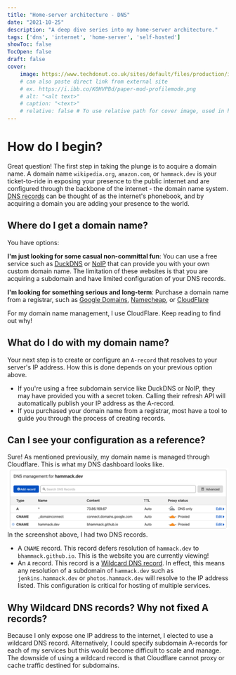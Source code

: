 ```yaml
---
title: "Home-server architecture - DNS"
date: "2021-10-25"
description: "A deep dive series into my home-server architecture."
tags: ['dns', 'internet', 'home-server', 'self-hosted']
showToc: false
TocOpen: false
draft: false
cover:
    image: https://www.techdonut.co.uk/sites/default/files/production/image/network-servers-4006808741.jpg
    # can also paste direct link from external site
    # ex. https://i.ibb.co/K0HVPBd/paper-mod-profilemode.png
    # alt: "<alt text>"
    # caption: "<text>"
    # relative: false # To use relative path for cover image, used in hugo Page-bundles
---
```



# How do I begin?
Great question! The first step in taking the plunge is to acquire a domain name. A domain name `wikipedia.org`, `amazon.com`, or `hammack.dev` is your ticket-to-ride in exposing your presence to the public internet and are configured through the backbone of the internet - the domain name system. [DNS records](https://www.cloudflare.com/learning/dns/dns-records/) can be thought of as the internet's phonebook, and by acquiring a domain you are adding your presence to the world.
    
## Where do I get a domain name?
You have options:
    
**I'm just looking for some casual non-committal fun**: 
You can use a free service such as [DuckDNS](https://duckdns.org) or [NoIP](https://noip.com) that can provide you with your own custom domain name. The limitation of these websites is that you are acquiring a subdomain and have limited configuration of your DNS records.
    
**I'm looking for something serious and long-term**: 
Purchase a domain name from a registrar, such as [Google Domains](https://domains.google.com), [Namecheap](https://namecheap.com), or [CloudFlare](https://cloudflare.com)
    
For my domain name management, I use CloudFlare. Keep reading to find out why!

## What do I do with my domain name?
Your next step is to create or configure an `A-record` that resolves to your server's IP address. How this is done depends on your previous option above.
* If you're using a free subdomain service like DuckDNS or NoIP, they may have provided you with a secret token. Calling their refresh API will automatically publish your IP address as the A-record.
* If you purchased your domain name from a registrar, most have a tool to guide you through the process of creating records. 

## Can I see your configuration as a reference?
Sure! As mentioned previousily, my domain name is managed through Cloudflare. This is what my DNS dashboard looks like. 
![a-records managed in CloudFlare](images/a-record.png)
In the screenshot above, I had two DNS records.
* A `CNAME` record. This record defers resolution of `hammack.dev` to `bhammack.github.io`. This is the website you are currently viewing!
* An `A` record. This record is a [Wildcard DNS record](https://en.wikipedia.org/wiki/Wildcard_DNS_record). In effect, this means any resolution of a subdomain of `hammack.dev` such as `jenkins.hammack.dev` or `photos.hammack.dev` will resolve to the IP address listed. This configuration is critical for hosting of multiple services.


## Why Wildcard DNS records? Why not fixed A records?
Because I only expose one IP address to the internet, I elected to use a wildcard DNS record. Alternatively, I could specify subdomain A-records for each of my services but this would become difficult to scale and manage. The downside of using a wildcard record is that Cloudflare cannot proxy or cache traffic destined for subdomains.
